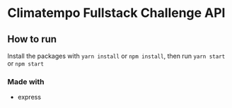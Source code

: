 # Climatempo Fullstack Challenge API

## How to run

Install the packages with `yarn install` or `npm install`, then run `yarn start` or `npm start`

### Made with

- express
